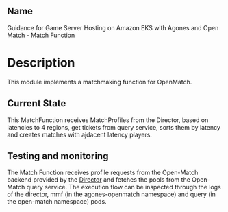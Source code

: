 ## Name
Guidance for Game Server Hosting on Amazon EKS with Agones and Open Match - Match Function
# Description
This module implements a matchmaking function for OpenMatch.
## Current State
This MatchFunction receives MatchProfiles from the Director, based on latencies to 4 regions, get tickets from query service, sorts them by latency and creates matches with ajdacent latency players.
## Testing and monitoring
The Match Function receives profile requests from the Open-Match backend provided by the [Director](../director/) and fetches the pools from the Open-Match query service. The execution flow can be inspected through the logs of the director, mmf (in the agones-openmatch namespace) and query (in the open-match namespace) pods.

